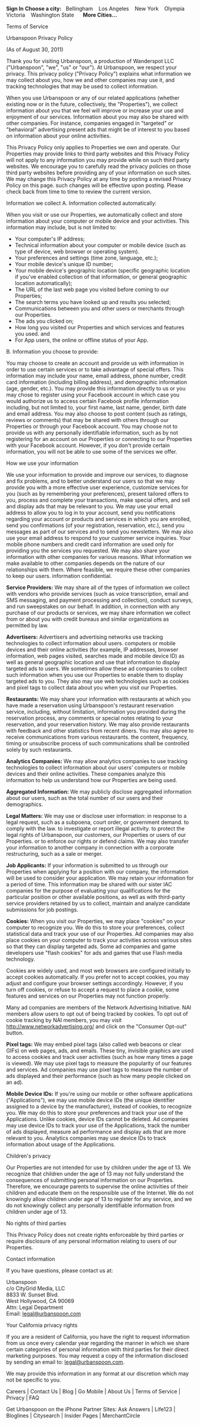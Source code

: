 **Sign In** **Choose a city:**   Bellingham    Los Angeles    New York    Olympia    Victoria    Washington State      **More Cities...**

Terms of Service

Urbanspoon Privacy Policy

(As of August 30, 2011)

Thank you for visiting Urbanspoon, a production of Wanderspot LLC ("Urbanspoon", "we", "us" or "our"). At Urbanspoon, we respect your privacy. This privacy policy ("Privacy Policy") explains what information we may collect about you, how we and other companies may use it, and tracking technologies that may be used to collect information.

When you use Urbanspoon or any of our related applications (whether existing now or in the future, collectively, the "Properties"), we collect information about you that we feel will improve or increase your use and enjoyment of our services. Information about you may also be shared with other companies. For instance, companies engaged in "targeted" or "behavioral" advertising present ads that might be of interest to you based on information about your online activities.

This Privacy Policy only applies to Properties we own and operate. Our Properties may provide links to third party websites and this Privacy Policy will not apply to any information you may provide while on such third party websites. We encourage you to carefully read the privacy policies on those third party websites before providing any of your information on such sites. We may change this Privacy Policy at any time by posting a revised Privacy Policy on this page. such changes will be effective upon posting. Please check back from time to time to review the current version.

Information we collect A. Information collected automatically:

When you visit or use our Properties, we automatically collect and store information about your computer or mobile device and your activities. This information may include, but is not limited to:

*   Your computer's IP address;
*   Technical information about your computer or mobile device (such as type of device, web browser or operating system).
*   Your preferences and settings (time zone, language, etc.);
*   Your mobile device's unique ID number;
*   Your mobile device's geographic location (specific geographic location if you've enabled collection of that information, or general geographic location automatically);
*   The URL of the last web page you visited before coming to our Properties;
*   The search terms you have looked up and results you selected;
*   Communications between you and other users or merchants through our Properties.
*   The ads you clicked on;
*   How long you visited our Properties and which services and features you used. and
*   For App users, the online or offline status of your App.

B. Information you choose to provide:

You may choose to create an account and provide us with information in order to use certain services or to take advantage of special offers. This information may include your name, email address, phone number, credit card information (including billing address), and demographic information (age, gender, etc.). You may provide this information directly to us or you may chose to register using your Facebook account in which case you would authorize us to access certain Facebook profile information including, but not limited to, your first name, last name, gender, birth date and email address. You may also choose to post content (such as ratings, reviews or comments) that may be shared with others through our Properties or through your Facebook account. You may choose not to provide us with any personally identifiable information, such as by not registering for an account on our Properties or connecting to our Properties with your Facebook account. However, if you don't provide certain information, you will not be able to use some of the services we offer.

How we use your information

We use your information to provide and improve our services, to diagnose and fix problems, and to better understand our users so that we may provide you with a more effective user experience, customize services for you (such as by remembering your preferences), present tailored offers to you, process and complete your transactions, make special offers, and sell and display ads that may be relevant to you. We may use your email address to allow you to log in to your account, send you notifications regarding your account or products and services in which you are enrolled, send you confirmations (of your registration, reservation, etc.), send you messages as part of our services and to send you newsletters. We may also use your email address to respond to your customer service inquiries. Your mobile phone numbers and credit card information are used only for providing you the services you requested. We may also share your information with other companies for various reasons. What information we make available to other companies depends on the nature of our relationships with them. Where feasible, we require these other companies to keep our users. information confidential.

**Service Providers:** We may share all of the types of information we collect with vendors who provide services (such as voice transcription, email and SMS messaging, and payment processing and collection), conduct surveys, and run sweepstakes on our behalf. In addition, in connection with any purchase of our products or services, we may share information we collect from or about you with credit bureaus and similar organizations as permitted by law.

**Advertisers:** Advertisers and advertising networks use tracking technologies to collect information about users. computers or mobile devices and their online activities (for example, IP addresses, browser information, web pages visited, searches made and mobile device ID) as well as general geographic location and use that information to display targeted ads to users. We sometimes allow these ad companies to collect such information when you use our Properties to enable them to display targeted ads to you. They also may use web technologies such as cookies and pixel tags to collect data about you when you visit our Properties.

**Restaurants:** We may share your information with restaurants at which you have made a reservation using Urbanspoon's restaurant reservation service, including, without limitation, information you provided during the reservation process, any comments or special notes relating to your reservation, and your reservation history. We may also provide restaurants with feedback and other statistics from recent diners. You may also agree to receive communications from various restaurants. the content, frequency, timing or unsubscribe process of such communications shall be controlled solely by such restaurants.

**Analytics Companies:** We may allow analytics companies to use tracking technologies to collect information about our users' computers or mobile devices and their online activities. These companies analyze this information to help us understand how our Properties are being used.

**Aggregated Information:** We may publicly disclose aggregated information about our users, such as the total number of our users and their demographics.

**Legal Matters:** We may use or disclose user information: in response to a legal request, such as a subpoena, court order, or government demand. to comply with the law. to investigate or report illegal activity. to protect the legal rights of Urbanspoon, our customers, our Properties or users of our Properties. or to enforce our rights or defend claims. We may also transfer your information to another company in connection with a corporate restructuring, such as a sale or merger.

**Job Applicants:** If your information is submitted to us through our Properties when applying for a position with our company, the information will be used to consider your application. We may retain your information for a period of time. This information may be shared with our sister IAC companies for the purpose of evaluating your qualifications for the particular position or other available positions, as well as with third-party service providers retained by us to collect, maintain and analyze candidate submissions for job postings.

**Cookies:** When you visit our Properties, we may place "cookies" on your computer to recognize you. We do this to store your preferences, collect statistical data and track your use of our Properties. Ad companies may also place cookies on your computer to track your activities across various sites so that they can display targeted ads. Some ad companies and game developers use "flash cookies" for ads and games that use Flash media technology.

Cookies are widely used, and most web browsers are configured initially to accept cookies automatically. If you prefer not to accept cookies, you may adjust and configure your browser settings accordingly. However, if you turn off cookies, or refuse to accept a request to place a cookie, some features and services on our Properties may not function properly.

Many ad companies are members of the Network Advertising Initiative. NAI members allow users to opt out of being tracked by cookies. To opt out of cookie tracking by NAI members, you may visit http://www.networkadvertising.org/ and click on the "Consumer Opt-out" button.

**Pixel tags:** We may embed pixel tags (also called web beacons or clear GIFs) on web pages, ads, and emails. These tiny, invisible graphics are used to access cookies and track user activities (such as how many times a page is viewed). We may use pixel tags to measure the popularity of our features and services. Ad companies may use pixel tags to measure the number of ads displayed and their performance (such as how many people clicked on an ad).

**Mobile Device IDs:** If you're using our mobile or other software applications ("Applications"), we may use mobile device IDs (the unique identifier assigned to a device by the manufacturer), instead of cookies, to recognize you. We may do this to store your preferences and track your use of the Applications. Unlike cookies, device IDs cannot be deleted. Ad companies may use device IDs to track your use of the Applications, track the number of ads displayed, measure ad performance and display ads that are more relevant to you. Analytics companies may use device IDs to track information about usage of the Applications.

Children's privacy

Our Properties are not intended for use by children under the age of 13. We recognize that children under the age of 13 may not fully understand the consequences of submitting personal information on our Properties. Therefore, we encourage parents to supervise the online activities of their children and educate them on the responsible use of the Internet. We do not knowingly allow children under age of 13 to register for any service, and we do not knowingly collect any personally identifiable information from children under age of 13.

No rights of third parties

This Privacy Policy does not create rights enforceable by third parties or require disclosure of any personal information relating to users of our Properties.

Contact information

If you have questions, please contact us at:

Urbanspoon  
c/o CityGrid Media, LLC  
8833 W. Sunset Blvd.  
West Hollywood, CA 90069  
Attn: Legal Department  
Email: legal@urbanspoon.com

Your California privacy rights

If you are a resident of California, you have the right to request information from us once every calendar year regarding the manner in which we share certain categories of personal information with third parties for their direct marketing purposes. You may request a copy of the information disclosed by sending an email to: legal@urbanspoon.com.

We may provide this information in any format at our discretion which may not be specific to you.

  
Careers | Contact Us | Blog | Go Mobile | About Us | Terms of Service | Privacy | FAQ  

Get Urbanspoon on the iPhone Partner Sites: Ask Answers | Life123 | Bloglines | Citysearch | Insider Pages | MerchantCircle